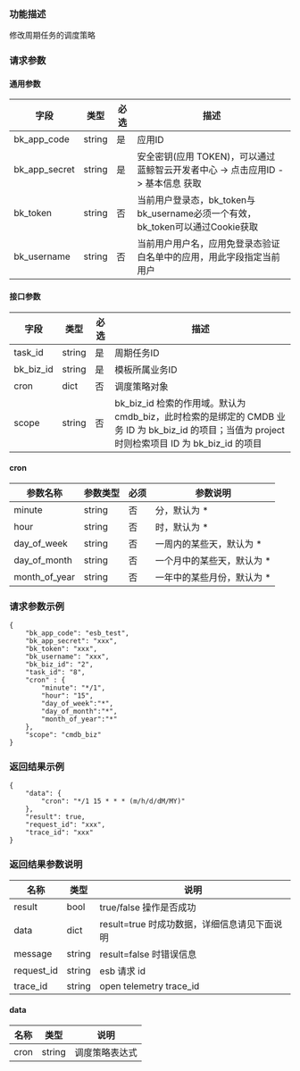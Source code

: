 ### 功能描述

修改周期任务的调度策略

### 请求参数

#### 通用参数

|   字段           |  类型       | 必选     |  描述             |
|-----------------|-------------|---------|------------------|
|   bk_app_code   |   string    |   是    |  应用ID |
|   bk_app_secret |   string    |   是    |  安全密钥(应用 TOKEN)，可以通过 蓝鲸智云开发者中心 -> 点击应用ID -> 基本信息 获取 |
|   bk_token      |   string    |   否    |  当前用户登录态，bk_token与bk_username必须一个有效，bk_token可以通过Cookie获取  |
|   bk_username   |   string    |   否    |  当前用户用户名，应用免登录态验证白名单中的应用，用此字段指定当前用户              |

#### 接口参数

| 字段          |  类型       | 必选   |  描述             |
|---------------|------------|--------|------------------|
|   task_id    |   string     |   是   |  周期任务ID |
|   bk_biz_id    |   string     |   是   |  模板所属业务ID |
|   cron    |   dict     |   否   | 调度策略对象 |
| scope | string | 否 | bk_biz_id 检索的作用域。默认为 cmdb_biz，此时检索的是绑定的 CMDB 业务 ID 为 bk_biz_id 的项目；当值为 project 时则检索项目 ID 为 bk_biz_id 的项目|

#### cron
 
 |   参数名称   |    参数类型  |  必须  |     参数说明     |
| ------------ | ------------ | ------ | ---------------- |
|   minute    |   string     |   否   |  分，默认为 * |
|   hour    |   string     |   否   |  时，默认为 * |
|   day_of_week    |   string     |   否   |  一周内的某些天，默认为 * |
|   day_of_month    |   string     |   否   |  一个月中的某些天，默认为 * |
|   month_of_year    |   string     |   否   |  一年中的某些月份，默认为 * |

### 请求参数示例

```
{
    "bk_app_code": "esb_test",
    "bk_app_secret": "xxx",
    "bk_token": "xxx",
    "bk_username": "xxx",
    "bk_biz_id": "2",
    "task_id": "8",
    "cron" : {
	    "minute": "*/1", 
	    "hour": "15", 
	    "day_of_week":"*", 
	    "day_of_month":"*", 
	    "month_of_year":"*"
    },
    "scope": "cmdb_biz"
}
```

### 返回结果示例

```
{
    "data": {
        "cron": "*/1 15 * * * (m/h/d/dM/MY)"
    },
    "result": true,
    "request_id": "xxx",
    "trace_id": "xxx"
}
```

### 返回结果参数说明

|   名称   |  类型  |           说明             |
| ------------ | ---------- | ------------------------------ |
|  result      |    bool    |      true/false 操作是否成功     |
|  data        |    dict      |      result=true 时成功数据，详细信息请见下面说明     |
|  message        |    string      |      result=false 时错误信息     |
|  request_id     |    string  |      esb 请求 id     |
|  trace_id     |    string  |      open telemetry trace_id     |

#### data

|   名称   |  类型  |           说明             |
| ------------ | ---------- | ------------------------------ |
|  cron      |    string    |      调度策略表达式    |

